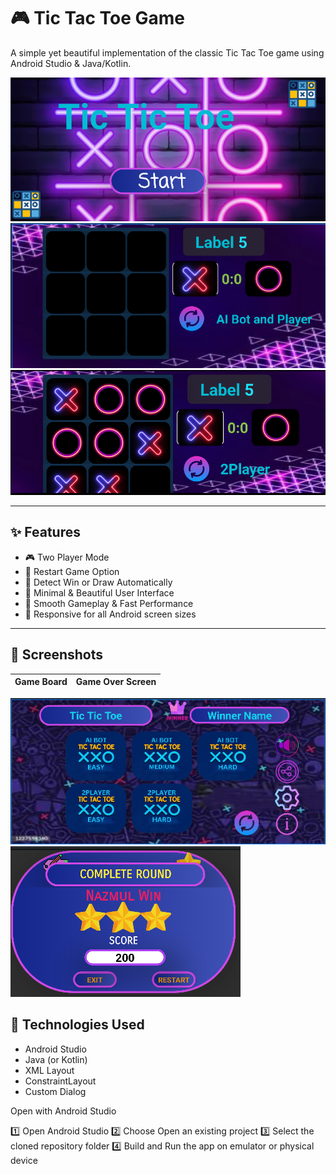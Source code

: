 # 🎮 Tic Tac Toe Game

A simple yet beautiful implementation of the classic Tic Tac Toe game using Android Studio & Java/Kotlin.

<p align="center">
  <img src="https://github.com/nazmula123/Tic-Tic_Toe-App/blob/master/Screenshot%202025-06-16%20174638.png"/>
  <img src="https://github.com/nazmula123/Tic-Tic_Toe-App/blob/master/Screenshot%202025-06-16%20174725.png"/>
  <img src="https://github.com/nazmula123/Tic-Tic_Toe-App/blob/master/Screenshot%202025-06-16%20175428.png"/>
</p>

---

## ✨ Features

- 🎮 Two Player Mode
- 🔄 Restart Game Option
- 🚫 Detect Win or Draw Automatically
- 🎨 Minimal & Beautiful User Interface
- 🚀 Smooth Gameplay & Fast Performance
- 📱 Responsive for all Android screen sizes

---

## 📸 Screenshots

| Game Board | Game Over Screen |
|------------|-------------------|
<img src="https://github.com/nazmula123/Tic-Tic_Toe-App/blob/master/Screenshot%202025-06-16%20174652.png"/><img src="https://github.com/nazmula123/Tic-Tic_Toe-App/blob/master/Screenshot%202025-06-16%20174706.png"/>

## 🔧 Technologies Used

- Android Studio
- Java (or Kotlin)
- XML Layout
- ConstraintLayout
- Custom Dialog

Open with Android Studio

1️⃣ Open Android Studio
2️⃣ Choose Open an existing project
3️⃣ Select the cloned repository folder
4️⃣ Build and Run the app on emulator or physical device
